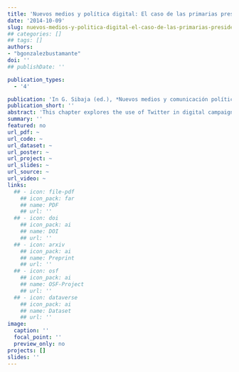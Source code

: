 ```yaml
---
title: 'Nuevos medios y política digital: El caso de las primarias presidenciales chilenas de 2013'
date: '2014-10-09'
slug: nuevos-medios-y-politica-digital-el-caso-de-las-primarias-presidenciales-chilenas
## categories: []
## tags: []
authors:
- "bgonzalezbustamante"
doi: ''
## publishDate: ''

publication_types:
  - '4'

publication: 'In G. Sibaja (ed.), *Nuevos medios y comunicación política digital* (pp. 227-246). San Jose: Fundación Educativa San Judas Tadeo'
publication_short: ''
abstract: 'This chapter explores the use of Twitter in digital campaigns. For this, the Chilean primary presidential elections of June 2013 are used as a case study. A dataset of messages emitted by presidential pre-candidates is analysed. In so doing this, data mining, sentiment analysis and statistical models are used. These techniques allow to obtain a landscape of the network activity, as well as identifying message replication mechanisms, which underlying in the virtual interaction.'
summary: ''
featured: no
url_pdf: ~
url_code: ~
url_dataset: ~
url_poster: ~
url_project: ~
url_slides: ~
url_source: ~
url_video: ~
links:
  ## - icon: file-pdf
    ## icon_pack: far
    ## name: PDF
    ## url: ''
  ## - icon: doi
    ## icon_pack: ai
    ## name: DOI
    ## url: ''
  ## - icon: arxiv
    ## icon_pack: ai
    ## name: Preprint
    ## url: ''
  ## - icon: osf
    ## icon_pack: ai
    ## name: OSF-Project
    ## url: ''
  ## - icon: dataverse
    ## icon_pack: ai
    ## name: Dataset
    ## url: ''
image:
  caption: ''
  focal_point: ''
  preview_only: no
projects: []
slides: ''
---
```

